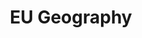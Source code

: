 ---
title: EU Geography
herb_id: european_geography_shapes
contributors:
- github: datumorphism
  name: Datumorphism
data:
- description: Longitude and latitude of provinces in Italy
  fields:
  - description: Alpha2 code of the country, DE
    name: country
  - description: 'NUTS 2: regions in Italy'
    name: nuts_2
  - description: 'NUTS 3: provinces in Italy'
    name: nuts_3
  - description: abbreviations of provinces in Italy
    name: nuts_3_abbr
  - description: latitude of the center of the province (NUTS 3)
    name: latitude
  - description: longitude of the center of the province (NUTS 3)
    name: longitude
  format: csv
  name: Geocenter of NUTS 3 in Italy in CSV Format
  path: dataset/it/centers/it_nuts_3.csv
  size: 459
  updated_at: ''
- description: Longitude and latitude of german states
  fields:
  - description: Alpha2 code of the country, DE
    name: country
  - description: name of the German state
    name: state
  - description: latitude of the center of the state
    name: latitude
  - description: longitude of the center of the state
    name: longitude
  format: csv
  name: Geocenter of States in Germany in CSV Format
  path: dataset/de/centers/de_states.csv
  size: 459
  updated_at: ''
- description: geojson shapes of Germany
  format: geojson
  name: Very High Resolution Geojson of Germany
  path: dataset/de/shapes/country/de_very_high_resolutation.geojson
  size: 3.5M
  updated_at: ''
- description: geojson shapes of Germany
  format: geojson
  name: High Resolution Geojson of Germany
  path: dataset/de/shapes/country/de_high_resolutation.geojson
  size: 682K
  updated_at: ''
- description: geojson shapes of Germany
  format: geojson
  name: Medium High Resolution Geojson of Germany
  path: dataset/de/shapes/country/de_medium_resolutation.geojson
  size: 114K
  updated_at: ''
- description: geojson shapes of Germany
  format: geojson
  name: Low Resolution Geojson of Germany
  path: dataset/de/shapes/country/de_low_resolutation.geojson
  size: 22K
  updated_at: ''
- description: geojson shapes of Germany states
  format: geojson
  name: Very High Resolution Geojson of States in Germany
  path: dataset/de/shapes/states/de_states_very_high_resolutation.geojson
  size: 4.2M
  updated_at: ''
- description: geojson shapes of Germany states
  format: geojson
  name: High Resolution Geojson of States in Germany
  path: dataset/de/shapes/states/de_states_high_resolutation.geojson
  size: 1.3M
  updated_at: ''
- description: geojson shapes of Germany states
  format: geojson
  name: Medium High Resolution Geojson of States in Germany
  path: dataset/de/shapes/states/de_states_medium_resolutation.geojson
  size: 376K
  updated_at: ''
- description: geojson shapes of Germany states
  format: geojson
  name: Low Resolution Geojson of States in Germany
  path: dataset/de/shapes/states/de_states_low_resolutation.geojson
  size: 99K
  updated_at: ''
- description: geojson shapes of Germany Governmental Districts
  format: geojson
  name: Very High Resolution Geojson of Governmental Districts in Germany
  path: dataset/de/shapes/governmental_districts/de_governmental_districts_very_high_resolution.geojson
  size: 4.8M
  updated_at: ''
- description: geojson shapes of Germany Governmental Districts
  format: geojson
  name: High Resolution Geojson of Governmental Districts in Germany
  path: dataset/de/shapes/governmental_districts/de_governmental_districts_high_resolution.geojson
  size: 1.9M
  updated_at: ''
- description: geojson shapes of Germany Governmental Districts
  format: geojson
  name: Medium High Resolution Geojson of Governmental Districts in Germany
  path: dataset/de/shapes/governmental_districts/de_governmental_districts_medium_resolution.geojson
  size: 609K
  updated_at: ''
- description: geojson shapes of Germany Governmental Districts
  format: geojson
  name: Low Resolution Geojson of Governmental Districts in Germany
  path: dataset/de/shapes/governmental_districts/de_governmental_districts_low_resolution.geojson
  size: 325K
  updated_at: ''
- description: geojson shapes of Germany Districts
  format: geojson
  name: Very High Resolution Geojson of Districts in Germany
  path: dataset/de/shapes/districts/de_districts_very_high_resolutation.geojson
  size: 7.7M
  updated_at: ''
- description: geojson shapes of Germany Districts
  format: geojson
  name: High Resolution Geojson of Districts in Germany
  path: dataset/de/shapes/districts/de_districts_high_resolutation.geojson
  size: 4.8M
  updated_at: ''
- description: geojson shapes of Germany Districts
  format: geojson
  name: Medium High Resolution Geojson of Districts in Germany
  path: dataset/de/shapes/districts/de_districts_medium_resolutation.geojson
  size: 1.8M
  updated_at: ''
- description: geojson shapes of Germany Districts
  format: geojson
  name: Low Resolution Geojson of Districts in Germany
  path: dataset/de/shapes/districts/de_districts_low_resolutation.geojson
  size: 1.1M
  updated_at: ''
description: Convinient Geography data for EU
name: EU Geography
references:
- link: https://en.wikipedia.org/wiki/Regierungsbezirk
  name: Regierungsbezirk of Germany @ Wikipedia
- link: https://en.wikipedia.org/wiki/Districts_of_Germany
  name: Districts of Germany @ Wikipedia
repository: datumorphism/dataset-eu-geography-shapes
tags:
- Geo

---